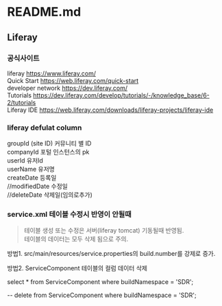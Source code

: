 # README.md

## Liferay

### 공식사이트

liferay <https://www.liferay.com/>  
Quick Start <https://web.liferay.com/quick-start>  
developer network <https://dev.liferay.com/>  
Tutorials <https://dev.liferay.com/develop/tutorials/-/knowledge_base/6-2/tutorials>  
Liferay IDE <https://web.liferay.com/downloads/liferay-projects/liferay-ide>  


### liferay defulat column

groupId          (site ID) 커뮤니티 별 ID  
companyId        포털 인스턴스의 pk  
userId           유저Id  
userName         유저명  
createDate       등록일  
//modifiedDate     수정일  
//deleteDate       삭제일(임의로추가)  


### service.xml 테이블 수정시 반영이 안될때

> 테이블 생성 또는 수정은 서버(liferay tomcat) 기동될때 반영됨.  
> 테이블의 데이터는 모두 삭제 됨으로 주의.

방법1. src/main/resources/service.properties의 build.number를 강제로 증가.  

방법2. ServiceComponent 테이블의 컬럼 데이터 삭제  

select * from ServiceComponent where buildNamespace = 'SDR';  

-- delete from ServiceComponent where buildNamespace = 'SDR';  

